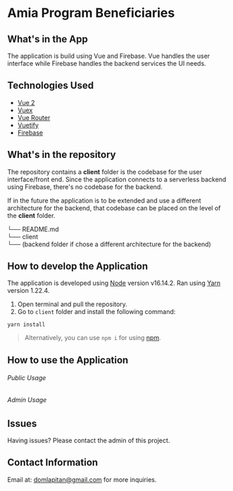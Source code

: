 # Amia Program Beneficiaries

## What's in the App

The application is build using Vue and Firebase.
Vue handles the user interface while Firebase handles the backend services the UI needs.

## Technologies Used

- [Vue 2](https://vuejs.org/)
- [Vuex](https://vuex.vuejs.org/)
- [Vue Router](https://router.vuejs.org/)
- [Vuetify](https://vuetifyjs.com/en/)
- [Firebase](https://firebase.google.com/)

## What's in the repository

The repository contains a **client** folder is the codebase for the user interface/front end.
Since the application connects to a serverless backend using Firebase, there's no codebase for the backend.

If in the future the application is to be extended and use a different architecture for the backend, that codebase can be placed on the level of the **client** folder.

└── README.md\
└── client\
└── (backend folder if chose a different architecture for the backend)

## How to develop the Application

The application is developed using [Node](https://nodejs.org/en/) version v16.14.2. Ran using [Yarn](https://yarnpkg.com/) version 1.22.4.

1. Open terminal and pull the repository.
2. Go to `client` folder and install the following command:

```
yarn install
```

> Alternatively, you can use `npm i` for using [npm](https://www.npmjs.com/).

## How to use the Application

###### Public Usage

###### Admin Usage

## Issues

Having issues? Please contact the admin of this project.

## Contact Information

Email at: domlapitan@gmail.com for more inquiries.
